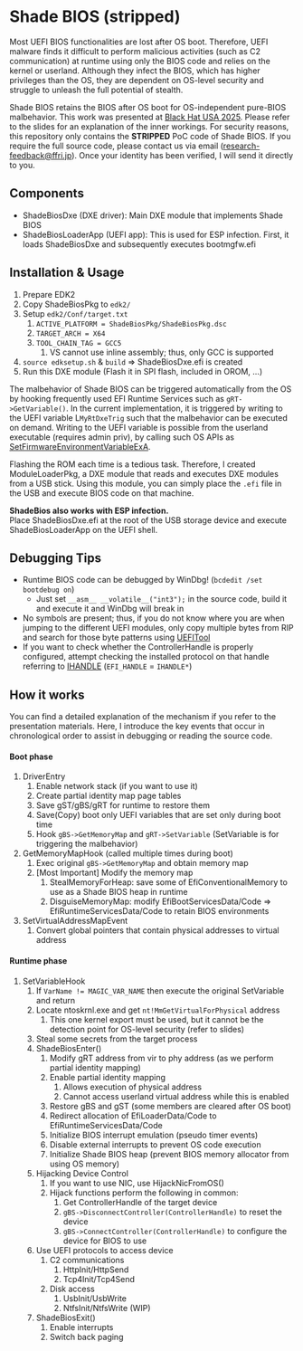 # Shade BIOS (stripped)
Most UEFI BIOS functionalities are lost after OS boot.
Therefore, UEFI malware finds it difficult to perform malicious activities (such as C2 communication) at runtime using only the BIOS code and relies on the kernel or userland.
Although they infect the BIOS, which has higher privileges than the OS, they are dependent on OS-level security and struggle to unleash the full potential of stealth.

Shade BIOS retains the BIOS after OS boot for OS-independent pure-BIOS malbehavior.
This work was presented at [Black Hat USA 2025](https://www.blackhat.com/us-25/briefings/schedule/#shade-bios-unleashing-the-full-stealth-of-uefi-malware-45786).
Please refer to the slides for an explanation of the inner workings.
For security reasons, this repository only contains the **STRIPPED** PoC code of Shade BIOS.
If you require the full source code, please contact us via email (research-feedback@ffri.jp).
Once your identity has been verified, I will send it directly to you.


## Components
- ShadeBiosDxe (DXE driver): Main DXE module that implements Shade BIOS
- ShadeBiosLoaderApp (UEFI app): This is used for ESP infection. First, it loads ShadeBiosDxe and subsequently executes bootmgfw.efi

## Installation & Usage
1. Prepare EDK2
1. Copy ShadeBiosPkg to `edk2/`
1. Setup `edk2/Conf/target.txt`
    1. `ACTIVE_PLATFORM = ShadeBiosPkg/ShadeBiosPkg.dsc`
    1. `TARGET_ARCH = X64`
    1. `TOOL_CHAIN_TAG = GCC5`
        1. VS cannot use inline assembly; thus, only GCC is supported
1. `source edksetup.sh` & `build` => ShadeBiosDxe.efi is created
1. Run this DXE module (Flash it in SPI flash, included in OROM, ...)

The malbehavior of Shade BIOS can be triggered automatically from the OS by hooking frequently used EFI Runtime Services such as `gRT->GetVariable()`.
In the current implementation, it is triggered by writing to the UEFI variable L`MyRtDxeTrig` such that the malbehavior can be executed on demand.
Writing to the UEFI variable is possible from the userland executable (requires admin priv), by calling such OS APIs as [SetFirmwareEnvironmentVariableExA](https://learn.microsoft.com/ja-jp/windows/win32/api/winbase/nf-winbase-setfirmwareenvironmentvariableexa).

Flashing the ROM each time is a tedious task. Therefore, I created ModuleLoaderPkg, a DXE module that reads and executes DXE modules from a USB stick. Using this module, you can simply place the `.efi` file in the USB and execute BIOS code on that machine.

**ShadeBios also works with ESP infection.**  
Place ShadeBiosDxe.efi at the root of the USB storage device and execute ShadeBiosLoaderApp on the UEFI shell.



## Debugging Tips
- Runtime BIOS code can be debugged by WinDbg! (`bcdedit /set bootdebug on`)
    - Just set `__asm__ __volatile__("int3");` in the source code, build it and execute it and WinDbg will break in
- No symbols are present; thus, if you do not know where you are when jumping to the different UEFI modules, only copy multiple bytes from RIP and search for those byte patterns using [UEFITool](https://github.com/LongSoft/UEFITool)
- If you want to check whether the ControllerHandle is properly configured, attempt checking the installed protocol on that handle referring to [IHANDLE](https://github.com/tianocore/edk2/blob/e489721275eafd89037c90df7cd99e0e511bb3ba/MdeModulePkg/Core/Dxe/Hand/Handle.h#L44) (`EFI_HANDLE` = `IHANDLE*`)



## How it works
You can find a detailed explanation of the mechanism if you refer to the presentation materials.
Here, I introduce the key events that occur in chronological order to assist in debugging or reading the source code.

#### Boot phase
1. DriverEntry
    1. Enable network stack (if you want to use it)
    1. Create partial identity map page tables
    1. Save gST/gBS/gRT for runtime to restore them
    1. Save(Copy) boot only UEFI variables that are set only during boot time
    1. Hook `gBS->GetMemoryMap` and `gRT->SetVariable` (SetVariable is for triggering the malbehavior)
1. GetMemoryMapHook (called multiple times during boot)
    1. Exec original `gBS->GetMemoryMap` and obtain memory map
    1. [Most Important] Modify the memory map
        1. StealMemoryForHeap: save some of EfiConventionalMemory to use as a Shade BIOS heap in runtime
        1. DisguiseMemoryMap: modify EfiBootServicesData/Code => EfiRuntimeServicesData/Code to retain BIOS environments
1. SetVirtualAddressMapEvent
    1. Convert global pointers that contain physical addresses to virtual address

#### Runtime phase
1. SetVariableHook
    1. If `VarName != MAGIC_VAR_NAME` then execute the original SetVariable and return
    1. Locate ntoskrnl.exe and get `nt!MmGetVirtualForPhysical` address
        1. This one kernel export must be used, but it cannot be the detection point for OS-level security (refer to slides)
    1. Steal some secrets from the target process
    1. ShadeBiosEnter()
        1. Modify gRT address from vir to phy address (as we perform partial identity mapping)
        1. Enable partial identity mapping
            1. Allows execution of physical address
            1. Cannot access userland virtual address while this is enabled
        1. Restore gBS and gST (some members are cleared after OS boot)
        1. Redirect allocation of EfiLoaderData/Code to EfiRuntimeServicesData/Code
        1. Initialize BIOS interrupt emulation (pseudo timer events)
        1. Disable external interrupts to prevent OS code execution
        1. Initialize Shade BIOS heap (prevent BIOS memory allocator from using OS memory)
    1. Hijacking Device Control
        1. If you want to use NIC, use HijackNicFromOS()
        1. Hijack functions perform the following in common:
            1. Get ControllerHandle of the target device
            1. `gBS->DisconnectController(ControllerHandle)` to reset the device
            1. `gBS->ConnectController(ControllerHandle)` to configure the device for BIOS to use
    1. Use UEFI protocols to access device
        1. C2 communications
            1. HttpInit/HttpSend
            1. Tcp4Init/Tcp4Send
        1. Disk access
            1. UsbInit/UsbWrite
            1. NtfsInit/NtfsWrite (WIP)
    1. ShadeBiosExit()
        1. Enable interrupts
        1. Switch back paging



